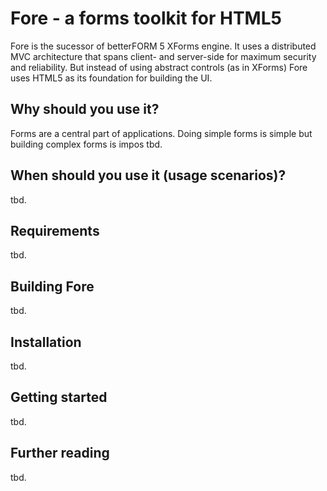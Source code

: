 # Fore - a forms toolkit for HTML5

Fore is the sucessor of betterFORM 5 XForms engine. It uses a distributed MVC architecture that spans client- and server-side for maximum security and reliability. But instead of using abstract controls (as in XForms) Fore uses HTML5 as its foundation for building the UI. 

## Why should you use it?
Forms are a central part of applications. Doing simple forms is simple but building complex forms is impos
tbd.

## When should you use it (usage scenarios)?
tbd.

## Requirements
tbd.

## Building Fore
tbd.

## Installation
tbd.

## Getting started
tbd.

## Further reading
tbd.
